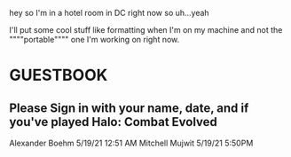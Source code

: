 
hey so I'm in a hotel room in DC right now so uh...yeah

I'll put some cool stuff like formatting when I'm on my machine and not the """"portable"""" one I'm working on right now. 


# GUESTBOOK
## Please Sign in with your name, date, and if you've played Halo: Combat Evolved
Alexander Boehm 5/19/21 12:51 AM
Mitchell Mujwit 5/19/21 5:50PM
